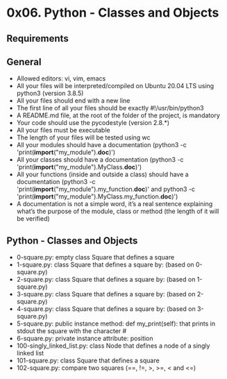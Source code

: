 # 0x06. Python - Classes and Objects

## Requirements

## General

- Allowed editors: vi, vim, emacs
- All your files will be interpreted/compiled on Ubuntu 20.04 LTS using python3 (version 3.8.5)
- All your files should end with a new line
- The first line of all your files should be exactly #!/usr/bin/python3
- A README.md file, at the root of the folder of the project, is mandatory
- Your code should use the pycodestyle (version 2.8.*)
- All your files must be executable
- The length of your files will be tested using wc
- All your modules should have a documentation (python3 -c 'print(__import__("my_module").__doc__)')
- All your classes should have a documentation (python3 -c 'print(__import__("my_module").MyClass.__doc__)')
- All your functions (inside and outside a class) should have a documentation (python3 -c 'print(__import__("my_module").my_function.__doc__)' and python3 -c 'print(__import__("my_module").MyClass.my_function.__doc__)')
- A documentation is not a simple word, it’s a real sentence explaining what’s the purpose of the module, class or method (the length of it will be verified)

## Python - Classes and Objects

- 0-square.py: empty class Square that defines a square
- 1-square.py: class Square that defines a square by: (based on 0-square.py)
- 2-square.py: class Square that defines a square by: (based on 1-square.py)
- 3-square.py: class Square that defines a square by: (based on 2-square.py)
- 4-square.py: class Square that defines a square by: (based on 3-square.py)
- 5-square.py: public instance method: def my_print(self): that prints in stdout the square with the character #
- 6-square.py: private instance attribute: position
- 100-singly_linked_list.py: class Node that defines a node of a singly linked list
- 101-square.py: class Square that defines a square
- 102-square.py: compare two squares (==, !=, >, >=, < and <=)
